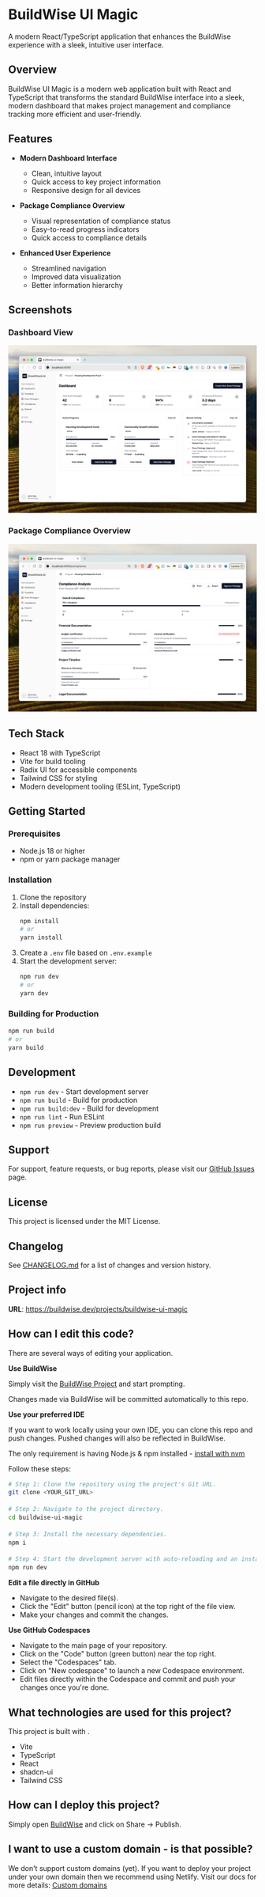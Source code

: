 # BuildWise UI Magic

A modern React/TypeScript application that enhances the BuildWise experience with a sleek, intuitive user interface.

## Overview

BuildWise UI Magic is a modern web application built with React and TypeScript that transforms the standard BuildWise interface into a sleek, modern dashboard that makes project management and compliance tracking more efficient and user-friendly.

## Features

- **Modern Dashboard Interface**
  - Clean, intuitive layout
  - Quick access to key project information
  - Responsive design for all devices

- **Package Compliance Overview**
  - Visual representation of compliance status
  - Easy-to-read progress indicators
  - Quick access to compliance details

- **Enhanced User Experience**
  - Streamlined navigation
  - Improved data visualization
  - Better information hierarchy

## Screenshots

### Dashboard View
![BuildWise Dashboard](screenshots/screen_01-dashboard.jpeg)

### Package Compliance Overview
![Package Compliance](screenshots/screen_02-draw-package-compliance-overview.jpeg)

## Tech Stack

- React 18 with TypeScript
- Vite for build tooling
- Radix UI for accessible components
- Tailwind CSS for styling
- Modern development tooling (ESLint, TypeScript)

## Getting Started

### Prerequisites

- Node.js 18 or higher
- npm or yarn package manager

### Installation

1. Clone the repository
2. Install dependencies:
   ```bash
   npm install
   # or
   yarn install
   ```
3. Create a `.env` file based on `.env.example`
4. Start the development server:
   ```bash
   npm run dev
   # or
   yarn dev
   ```

### Building for Production

```bash
npm run build
# or
yarn build
```

## Development

- `npm run dev` - Start development server
- `npm run build` - Build for production
- `npm run build:dev` - Build for development
- `npm run lint` - Run ESLint
- `npm run preview` - Preview production build

## Support

For support, feature requests, or bug reports, please visit our [GitHub Issues](https://github.com/yourusername/buildwise-ui-magic/issues) page.

## License

This project is licensed under the MIT License.

## Changelog

See [CHANGELOG.md](CHANGELOG.md) for a list of changes and version history.

## Project info

**URL**: https://buildwise.dev/projects/buildwise-ui-magic

## How can I edit this code?

There are several ways of editing your application.

**Use BuildWise**

Simply visit the [BuildWise Project](https://buildwise.dev/projects/buildwise-ui-magic) and start prompting.

Changes made via BuildWise will be committed automatically to this repo.

**Use your preferred IDE**

If you want to work locally using your own IDE, you can clone this repo and push changes. Pushed changes will also be reflected in BuildWise.

The only requirement is having Node.js & npm installed - [install with nvm](https://github.com/nvm-sh/nvm#installing-and-updating)

Follow these steps:

```sh
# Step 1: Clone the repository using the project's Git URL.
git clone <YOUR_GIT_URL>

# Step 2: Navigate to the project directory.
cd buildwise-ui-magic

# Step 3: Install the necessary dependencies.
npm i

# Step 4: Start the development server with auto-reloading and an instant preview.
npm run dev
```

**Edit a file directly in GitHub**

- Navigate to the desired file(s).
- Click the "Edit" button (pencil icon) at the top right of the file view.
- Make your changes and commit the changes.

**Use GitHub Codespaces**

- Navigate to the main page of your repository.
- Click on the "Code" button (green button) near the top right.
- Select the "Codespaces" tab.
- Click on "New codespace" to launch a new Codespace environment.
- Edit files directly within the Codespace and commit and push your changes once you're done.

## What technologies are used for this project?

This project is built with .

- Vite
- TypeScript
- React
- shadcn-ui
- Tailwind CSS

## How can I deploy this project?

Simply open [BuildWise](https://buildwise.dev/projects/buildwise-ui-magic) and click on Share -> Publish.

## I want to use a custom domain - is that possible?

We don't support custom domains (yet). If you want to deploy your project under your own domain then we recommend using Netlify. Visit our docs for more details: [Custom domains](https://docs.lovable.dev/tips-tricks/custom-domain/)

